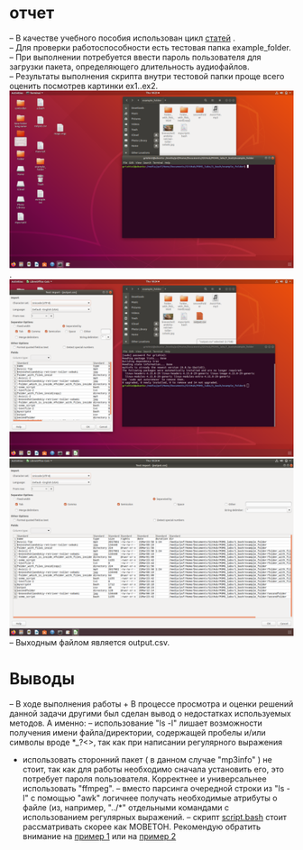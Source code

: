 # отчет
– В качестве учебного пособия использован цикл [статей](https://habr.com/ru/company/ruvds/blog/325522/ ) .  
– Для проверки работоспособности есть тестовая папка example_folder.  
– При выполнении потребуется ввести пароль пользователя для загрузки пакета, определяющего длительность аудиофайлов.  
– Результаты выполнения скрипта внутри тестовой папки проще всего оценить посмотрев картинки ex1..ex2. 
![ex1](ex1.png).
![ex2](ex2.png)
![ex3](ex3.png)
– Выходным файлом является output.csv.  
# Выводы
– В ходе выполнения работы + В процессе просмотра и оценки решений данной задачи другими был сделан вывод о недостатках используемых методов. А именно:
– использование "ls -l" лишает возможности получения имени файла/директории, содержащей пробелы и/или символы вроде *_?<>, так как при написании регулярного выражения  
- использовать сторонний пакет ( в данном случае "mp3info" ) не стоит, так как для работы необходимо сначала установить его, это потребует пароля пользователя. Корректнее и универсальнее использовать "ffmpeg".
– вместо парсинга очередной строки из "ls -l" с помощью "awk" логичнее получать необходимые атрибуты о файле (из, например, "../*" отдельными командами с использованием регулярных выражений.
– скрипт [script.bash](https://github.com/grishinKirill/POMS_labs/blob/master/1_bash/script.bash) стоит рассматривать скорее как МОВЕТОН. Рекомендую обратить внимание на [пример 1](https://github.com/NightFozy/labs/blob/master/lab_1.sh) или на [пример 2](https://github.com/ToshbI4/ITMORobSoft/blob/master/first/lab1)